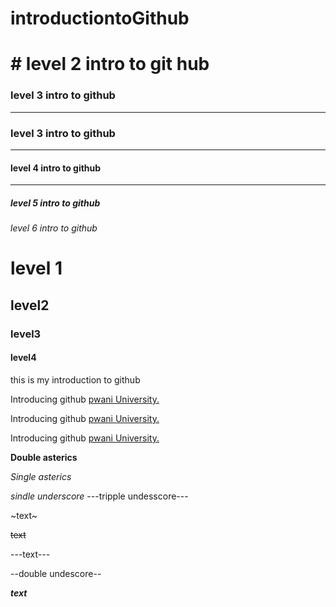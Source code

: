 # introductiontoGithub
# # level 2 intro to git hub
### level 3 intro to github
____
### level 3 intro to github
---
#### level 4 intro to github
_____
##### level 5 intro to github
###### level 6 intro to github


<h1>level 1</h1>
<h2>level2</h2>
<h3> level3</h3>
<h4>level4</h4>
<p> this is my introduction to github<p>
  
    
Introducing github [pwani University.](https://soma.pu.ac.ke/ 'This the hover description of the link')
  
Introducing github [pwani University.](www.soma.pu.ac.ke/ 'This the hover description of the link')
  
Introducing github [pwani University.](https://cgp.co.ke/wp-content/uploads/2018/04/Pwani-University-Senate.jpg)
  
**Double asterics**
  
*Single asterics*
  
 _sindle underscore_
  ---tripple undesscore---
  
 ~text~
  
  ~~text~~
  
  ---text---
  
  --double undescore--

  ***text***
